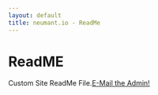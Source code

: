 ```yaml
---
layout: default
title: neumant.io - ReadMe
---
```

<div class="blurb">
	<h1>ReadME</h1>
	<p>Custom Site ReadMe File.<a href="/about"><a href="mailto:admin@neumant.io?subject=Request for Admin">E-Mail the Admin!</a></a></p>
</div><!-- /.blurb -->

